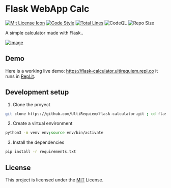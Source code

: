 # Flask WebApp Calc

[![Mit License Icon](https://black.readthedocs.io/en/stable/_static/license.svg)](https://github.com/UltiRequiem/flask-calculator/blob/main/LICENSE)
[![Code Style](https://img.shields.io/badge/Code%20Style-black-000000.svg)](https://github.com/psf/black)
[![Total Lines](https://img.shields.io/tokei/lines/github.com/UltiRequiem/flask-calculator?color=blue&label=Total%20Lines)](https://github.com/UltiRequiem/flask-calculator)
![CodeQL](https://github.com/UltiRequiem/flask-calculator/workflows/CodeQL/badge.svg)
![Repo Size](https://img.shields.io/github/repo-size/ultirequiem/flask-calculator?style=flat-square&label=Repo)

A simple calculator made with Flask..

[![image](https://user-images.githubusercontent.com/71897736/113590421-794cea80-95e7-11eb-8184-9aedad42131b.png)](https://flask-calculator.ultirequiem.repl.co)

## Demo

Here is a working live demo: https://flask-calculator.ultirequiem.repl.co
it runs in [Repl.it](https://repl.it).

## Development setup

1. Clone the proyect

```bash
git clone https://github.com/UltiRequiem/flask-calculator.git ; cd flask-calculator
```

2. Create a virtual environment

```bash
python3 -m venv env;source env/bin/activate
```

3. Install the dependencies

```bash
pip install -r requirements.txt
```

## License

This project is licensed under the [MIT](./LICENSE) License.
